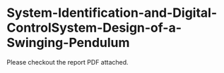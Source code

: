 # System-Identification-and-Digital-ControlSystem-Design-of-a-Swinging-Pendulum

Please checkout the report PDF attached.

